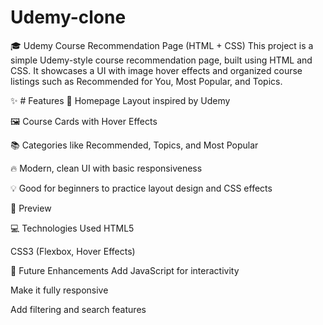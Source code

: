 # Udemy-clone
🎓 Udemy Course Recommendation Page (HTML + CSS)
This project is a simple Udemy-style course recommendation page, built using HTML and CSS. It showcases a UI with image hover effects and organized course listings such as Recommended for You, Most Popular, and Topics.

✨ # Features
🎯 Homepage Layout inspired by Udemy

🖼️ Course Cards with Hover Effects

📚 Categories like Recommended, Topics, and Most Popular

🔥 Modern, clean UI with basic responsiveness

💡 Good for beginners to practice layout design and CSS effects

📸 Preview 

💻 Technologies Used
HTML5

CSS3 (Flexbox, Hover Effects)

📌 Future Enhancements
Add JavaScript for interactivity

Make it fully responsive

Add filtering and search features

